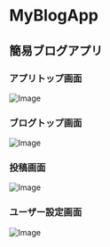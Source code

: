 # MyBlogApp
## 簡易ブログアプリ
### アプリトップ画面
![Image](https://github.com/user-attachments/assets/ea7f1cf7-b858-4caa-a481-526c49df14a8)
### ブログトップ画面
![Image](https://github.com/user-attachments/assets/a26e443c-6cae-4fc3-ab88-5927122bb360)
### 投稿画面
![Image](https://github.com/user-attachments/assets/0fcf2a88-208e-40ff-b345-6031b7fa2766)
### ユーザー設定画面
![Image](https://github.com/user-attachments/assets/25955a94-79a4-4f4c-8131-7c9b6550fbcd)
